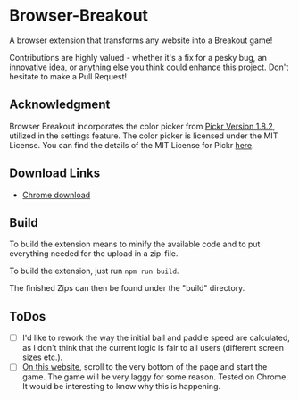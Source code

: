# Browser-Breakout
A browser extension that transforms any website into a Breakout game!

Contributions are highly valued - whether it's a fix for a pesky bug, an innovative idea, or anything else you think could enhance this project. Don't hesitate to make a Pull Request!

## Acknowledgment
Browser Breakout incorporates the color picker from [Pickr Version 1.8.2](https://github.com/simonwep/pickr), utilized in the settings feature. The color picker is licensed under the MIT License. You can find the details of the MIT License for Pickr [here](https://github.com/simonwep/pickr/blob/master/LICENSE).

## Download Links
- [Chrome download](https://chromewebstore.google.com/detail/browser-breakout/oefbdmhkfnipjlgkemmcfhdijpdmjcmp)
<!-- - [Firefox download]() -->

## Build
To build the extension means to minify the available code and to put everything needed for the upload in a zip-file.

To build the extension, just run `npm run build`.

The finished Zips can then be found under the "build" directory.

## ToDos
- [ ] I'd like to rework the way the initial ball and paddle speed are calculated, as I don't think that the current logic is fair to all users (different screen sizes etc.).
- [ ] [On this website](https://www.feed-the-beast.com/modpacks/99-ftb-inferno?tab=mods), scroll to the very bottom of the page and start the game. The game will be very laggy for some reason. Tested on Chrome. It would be interesting to know why this is happening.
